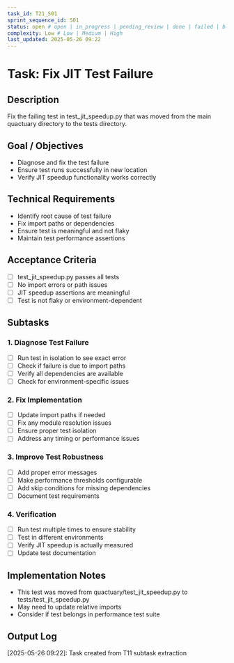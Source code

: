 ```yaml
---
task_id: T21_S01
sprint_sequence_id: S01
status: open # open | in_progress | pending_review | done | failed | blocked
complexity: Low # Low | Medium | High
last_updated: 2025-05-26 09:22
---
```


# Task: Fix JIT Test Failure

## Description
Fix the failing test in test_jit_speedup.py that was moved from the main quactuary directory to the tests directory.

## Goal / Objectives
- Diagnose and fix the test failure
- Ensure test runs successfully in new location
- Verify JIT speedup functionality works correctly

## Technical Requirements
- Identify root cause of test failure
- Fix import paths or dependencies
- Ensure test is meaningful and not flaky
- Maintain test performance assertions

## Acceptance Criteria
- [ ] test_jit_speedup.py passes all tests
- [ ] No import errors or path issues
- [ ] JIT speedup assertions are meaningful
- [ ] Test is not flaky or environment-dependent

## Subtasks

### 1. Diagnose Test Failure
- [ ] Run test in isolation to see exact error
- [ ] Check if failure is due to import paths
- [ ] Verify all dependencies are available
- [ ] Check for environment-specific issues

### 2. Fix Implementation
- [ ] Update import paths if needed
- [ ] Fix any module resolution issues
- [ ] Ensure proper test isolation
- [ ] Address any timing or performance issues

### 3. Improve Test Robustness
- [ ] Add proper error messages
- [ ] Make performance thresholds configurable
- [ ] Add skip conditions for missing dependencies
- [ ] Document test requirements

### 4. Verification
- [ ] Run test multiple times to ensure stability
- [ ] Test in different environments
- [ ] Verify JIT speedup is actually measured
- [ ] Update test documentation

## Implementation Notes
- This test was moved from quactuary/test_jit_speedup.py to tests/test_jit_speedup.py
- May need to update relative imports
- Consider if test belongs in performance test suite

## Output Log

[2025-05-26 09:22]: Task created from T11 subtask extraction